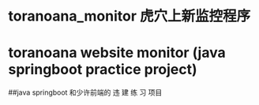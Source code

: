 # toranoana_monitor 虎穴上新监控程序
# toranoana website monitor (java springboot practice project)
##java springboot 和少许前端的 违 建 练 习 项目